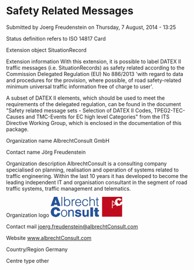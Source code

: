 # Safety Related Messages

Submitted by Joerg Freudenstein on Thursday, 7 August, 2014 - 13:25

Status definition refers to ISO 14817
Card

Extension object
SituationRecord

Extension information
With this extension, it is possible to label DATEX II traffic messages (i.e. SituationRecords) as safety related according to the Commission Delegated Regulation (EU) No 886/2013 'with regard to data and procedures for the provision, where possible, of road safety-related minimum universal traffic information free of charge to user'.

A subset of DATEX II elements, which should be used to meet the requirements of the delegated regulation, can be found in the document "Safety related message sets - Selection of DATEX II Codes, TPEG2-TEC-Causes and TMC-Events for EC high level Categories" from the ITS Directive Working Group, which is enclosed in the documentation of this package.

Organization name
AlbrechtConsult GmbH

Contact name
Jörg Freudenstein

Organization description
AlbrechtConsult is a consulting company specialised on planning, realisation and operation of systems related to traffic engineering. Within the last 10 years it has developed to become the leading independent IT and organisation consultant in the segment of road traffic systems, traffic management and telematics.

Organization logo
![Alt text](image.png)

Contact mail
joerg.freudenstein@albrechtConsult.com

Website
www.albrechtConsult.com

Country/Region
Germany

Centre type
other
